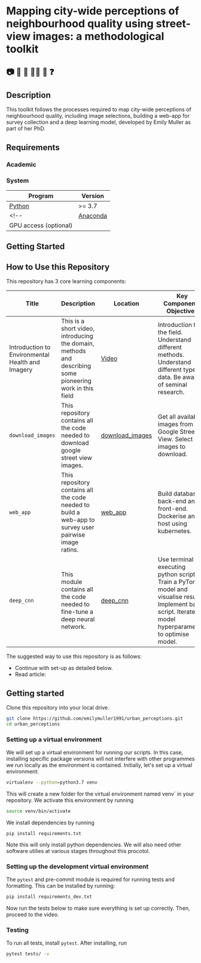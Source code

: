 # Mapping city-wide perceptions of neighbourhood quality using street-view images: a methodological toolkit

## :camera: :city_sunset: :thought_balloon: :ok_woman: :sparkling_heart: :question:

## Description

This toolkit follows the processes required to map city-wide perceptions of neighbourhood quality, including image selections, building a web-app for survey collection and a deep learning model, developed by Emily Muller as part of her PhD.

## Requirements

### Academic

### System

| Program                                                    | Version                  |
| ---------------------------------------------------------- | ------------------------ |
| [Python](https://www.python.org/downloads/)                | >= 3.7                   |
<!-- | [Anaconda](https://www.anaconda.com/products/distribution) | >= 4.1                   | -->
| GPU access (optional)                        |  |

## Getting Started

## How to Use this Repository

This repository has 3 core learning components:

| Title                                            | Description                                                                                                                                                                                                     | Location                                   | Key Components Objectives                                                                                                                                                                                                                                                                                                           |
| ------------------------------------------------ | --------------------------------------------------------------------------------------------------------------------------------------------------------------------------------------------------------------- | ------------------------------------------ | --------------------------------------------------------------------------------------------------------------------------------------------------------------------------------------------------------------------------------------------------------------------------------------------------------------------------------- |
| Introduction to Environmental Health and Imagery | This is a short video, introducing the domain, methods and describing some pioneering work in this field                                                                                                        | [Video](https://youtu.be/-b92eKqxS0A)                             | Introduction to the field. Understand different methods. Understand different types of data. Be aware of seminal research.                                                                                                                                                                                                        |
| `download_images`          | This repository contains all the code needed to download google street view images. | [download_images](docs/1.download_images.md) | Get all available images from Google Street View. Select images to download. |
| `web_app`          | This repository contains all the code needed to build a web-app to survey user pairwise image ratins. | [web_app](docs/2.web_app.md) | Build database, back-end and front-end. Dockerise and host using kubernetes. |
| `deep_cnn`                                       | This module contains all the code needed to fine-tune a deep neural network. | [deep_cnn](docs/3.deep_cnn.md)         | Use terminal for executing python scripts Train a PyTorch model and visualise results.  Implement bash script. Iterate on model hyperparameters to optimise model.   |

The suggested way to use this repository is as follows:

- Continue with set-up as detailed below.
- Read article:

## Getting started

Clone this repository into your local drive.

```sh
git clone https://github.com/emilymuller1991/urban_perceptions.git
cd urban_perceptions
```

### Setting up a virtual environment

We will set up a virtual environment for running our scripts. In this case, installing specific package versions will not interfere with other programmes we run locally as the environment is contained. Initially, let's set up a virtual environment:

```sh
virtualenv --python=python3.7 venv
```

This will create a new folder for the virtual environment named venv` in your repository. We activate this environment by running

```sh
source venv/bin/activate
```

We install dependencies by running

```
pip install requirements.txt
```

Note this will only install python dependencies. We will also need other software utilies at various stages throughout this procotol.

### Setting up the development virtual environment

The `pytest` and pre-commit module is required for running tests and formatting. This can be installed by running:

```sh
pip install requirements_dev.txt
```

Now run the tests below to make sure everything is set up correctly. Then, proceed to the video.

### Testing

To run all tests, install `pytest`. After installing, run

```sh
pytest tests/ -v
```
